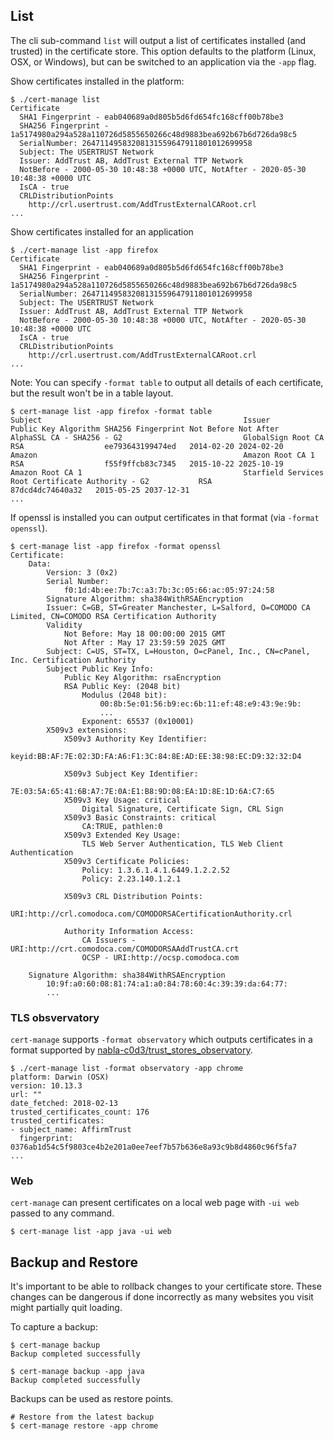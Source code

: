 ## List

The cli sub-command `list` will output a list of certificates installed (and trusted) in the certificate store. This option defaults to the platform (Linux, OSX, or Windows), but can be switched to an application via the `-app` flag.

Show certificates installed in the platform:

```
$ ./cert-manage list
Certificate
  SHA1 Fingerprint - eab040689a0d805b5d6fd654fc168cff00b78be3
  SHA256 Fingerprint - 1a5174980a294a528a110726d5855650266c48d9883bea692b67b6d726da98c5
  SerialNumber: 26471149583208131559647911801012699958
  Subject: The USERTRUST Network
  Issuer: AddTrust AB, AddTrust External TTP Network
  NotBefore - 2000-05-30 10:48:38 +0000 UTC, NotAfter - 2020-05-30 10:48:38 +0000 UTC
  IsCA - true
  CRLDistributionPoints
    http://crl.usertrust.com/AddTrustExternalCARoot.crl
...
```

Show certificates installed for an application

```
$ ./cert-manage list -app firefox
Certificate
  SHA1 Fingerprint - eab040689a0d805b5d6fd654fc168cff00b78be3
  SHA256 Fingerprint - 1a5174980a294a528a110726d5855650266c48d9883bea692b67b6d726da98c5
  SerialNumber: 26471149583208131559647911801012699958
  Subject: The USERTRUST Network
  Issuer: AddTrust AB, AddTrust External TTP Network
  NotBefore - 2000-05-30 10:48:38 +0000 UTC, NotAfter - 2020-05-30 10:48:38 +0000 UTC
  IsCA - true
  CRLDistributionPoints
    http://crl.usertrust.com/AddTrustExternalCARoot.crl
...
```

Note: You can specify `-format table` to output all details of each certificate, but the result won't be in a table layout.

```
$ cert-manage list -app firefox -format table
Subject                                             Issuer                                                       Public Key Algorithm SHA256 Fingerprint Not Before Not After
AlphaSSL CA - SHA256 - G2                           GlobalSign Root CA                                           RSA                  ee793643199474ed   2014-02-20 2024-02-20
Amazon                                              Amazon Root CA 1                                             RSA                  f55f9ffcb83c7345   2015-10-22 2025-10-19
Amazon Root CA 1                                    Starfield Services Root Certificate Authority - G2           RSA                  87dcd4dc74640a32   2015-05-25 2037-12-31
...
```

If openssl is installed you can output certificates in that format (via `-format openssl`).

```
$ cert-manage list -app firefox -format openssl
Certificate:
    Data:
        Version: 3 (0x2)
        Serial Number:
            f0:1d:4b:ee:7b:7c:a3:7b:3c:05:66:ac:05:97:24:58
        Signature Algorithm: sha384WithRSAEncryption
        Issuer: C=GB, ST=Greater Manchester, L=Salford, O=COMODO CA Limited, CN=COMODO RSA Certification Authority
        Validity
            Not Before: May 18 00:00:00 2015 GMT
            Not After : May 17 23:59:59 2025 GMT
        Subject: C=US, ST=TX, L=Houston, O=cPanel, Inc., CN=cPanel, Inc. Certification Authority
        Subject Public Key Info:
            Public Key Algorithm: rsaEncryption
            RSA Public Key: (2048 bit)
                Modulus (2048 bit):
                    00:8b:5e:01:56:b9:ec:6b:11:ef:48:e9:43:9e:9b:
                    ...
                Exponent: 65537 (0x10001)
        X509v3 extensions:
            X509v3 Authority Key Identifier:
                keyid:BB:AF:7E:02:3D:FA:A6:F1:3C:84:8E:AD:EE:38:98:EC:D9:32:32:D4

            X509v3 Subject Key Identifier:
                7E:03:5A:65:41:6B:A7:7E:0A:E1:B8:9D:08:EA:1D:8E:1D:6A:C7:65
            X509v3 Key Usage: critical
                Digital Signature, Certificate Sign, CRL Sign
            X509v3 Basic Constraints: critical
                CA:TRUE, pathlen:0
            X509v3 Extended Key Usage:
                TLS Web Server Authentication, TLS Web Client Authentication
            X509v3 Certificate Policies:
                Policy: 1.3.6.1.4.1.6449.1.2.2.52
                Policy: 2.23.140.1.2.1

            X509v3 CRL Distribution Points:
                URI:http://crl.comodoca.com/COMODORSACertificationAuthority.crl

            Authority Information Access:
                CA Issuers - URI:http://crt.comodoca.com/COMODORSAAddTrustCA.crt
                OCSP - URI:http://ocsp.comodoca.com

    Signature Algorithm: sha384WithRSAEncryption
        10:9f:a0:60:08:81:74:a1:a0:84:78:60:4c:39:39:da:64:77:
        ...
```

### TLS obsvervatory

`cert-manage` supports `-format observatory` which outputs certificates in a format supported by [nabla-c0d3/trust_stores_observatory](https://github.com/nabla-c0d3/trust_stores_observatory).

```
$ ./cert-manage list -format observatory -app chrome
platform: Darwin (OSX)
version: 10.13.3
url: ""
date_fetched: 2018-02-13
trusted_certificates_count: 176
trusted_certificates:
- subject_name: AffirmTrust
  fingerprint: 0376ab1d54c5f9803ce4b2e201a0ee7eef7b57b636e8a93c9b8d4860c96f5fa7
...
```

### Web

`cert-manage` can present certificates on a local web page with `-ui web` passed to any command.

```
$ cert-manage list -app java -ui web
```

## Backup and Restore

It's important to be able to rollback changes to your certificate store. These changes can be dangerous if done incorrectly as many websites you visit might partially quit loading.

To capture a backup:

```
$ cert-manage backup
Backup completed successfully

$ cert-manage backup -app java
Backup completed successfully
```

Backups can be used as restore points.

```
# Restore from the latest backup
$ cert-manage restore -app chrome
```

